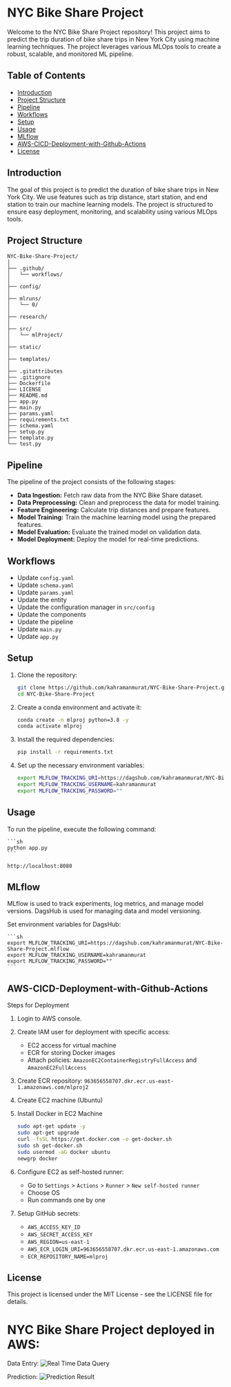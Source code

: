 # NYC Bike Share Project

Welcome to the NYC Bike Share Project repository! This project aims to predict the trip duration of bike share trips in New York City using machine learning techniques. The project leverages various MLOps tools to create a robust, scalable, and monitored ML pipeline.

## Table of Contents

- [Introduction](#introduction)
- [Project Structure](#project-structure)
- [Pipeline](#pipeline)
- [Workflows](#workflows)
- [Setup](#setup)
- [Usage](#usage)
- [MLflow](#mlflow)
- [AWS-CICD-Deployment-with-Github-Actions](#aws-cicd-deployment-with-github-actions)
- [License](#license)

## Introduction

The goal of this project is to predict the duration of bike share trips in New York City. We use features such as trip distance, start station, and end station to train our machine learning models. The project is structured to ensure easy deployment, monitoring, and scalability using various MLOps tools.

## Project Structure

```plaintext
NYC-Bike-Share-Project/
│
├── .github/
│   └── workflows/
│
├── config/
│
├── mlruns/
│   └── 0/
│
├── research/
│
├── src/
│   └── mlProject/
│
├── static/
│
├── templates/
│
├── .gitattributes
├── .gitignore
├── Dockerfile
├── LICENSE
├── README.md
├── app.py
├── main.py
├── params.yaml
├── requirements.txt
├── schema.yaml
├── setup.py
├── template.py
└── test.py
```

## Pipeline

The pipeline of the project consists of the following stages:

- **Data Ingestion:** Fetch raw data from the NYC Bike Share dataset.
- **Data Preprocessing:** Clean and preprocess the data for model training.
- **Feature Engineering:** Calculate trip distances and prepare features.
- **Model Training:** Train the machine learning model using the prepared features.
- **Model Evaluation:** Evaluate the trained model on validation data.
- **Model Deployment:** Deploy the model for real-time predictions.


## Workflows

- Update `config.yaml`
- Update `schema.yaml`
- Update `params.yaml`
- Update the entity
- Update the configuration manager in `src/config`
- Update the components
- Update the pipeline
- Update `main.py`
- Update `app.py`

## Setup

1. Clone the repository:

    ```sh
    git clone https://github.com/kahramanmurat/NYC-Bike-Share-Project.git
    cd NYC-Bike-Share-Project
    ```
2. Create a conda environment and activate it:

    ```sh
    conda create -n mlproj python=3.8 -y
    conda activate mlproj
    ```
3. Install the required dependencies:

    ```sh
    pip install -r requirements.txt
    ```
4. Set up the necessary environment variables:

    ```sh
    export MLFLOW_TRACKING_URI=https://dagshub.com/kahramanmurat/NYC-Bike-Share-Project.mlflow
    export MLFLOW_TRACKING_USERNAME=kahramanmurat
    export MLFLOW_TRACKING_PASSWORD=""
    ```

## Usage

To run the pipeline, execute the following command:

    ```sh
    python app.py
    ```

    http://localhost:8080

## MLflow

MLflow is used to track experiments, log metrics, and manage model versions. DagsHub is used for managing data and model versioning.

Set environment variables for DagsHub:

    ```sh
    export MLFLOW_TRACKING_URI=https://dagshub.com/kahramanmurat/NYC-Bike-Share-Project.mlflow
    export MLFLOW_TRACKING_USERNAME=kahramanmurat
    export MLFLOW_TRACKING_PASSWORD=""
    ```
## AWS-CICD-Deployment-with-Github-Actions

Steps for Deployment

1. Login to AWS console.
2. Create IAM user for deployment with specific access:
    - EC2 access for virtual machine
    - ECR for storing Docker images
    - Attach policies: `AmazonEC2ContainerRegistryFullAccess` and `AmazonEC2FullAccess`
3. Create ECR repository: `963656558707.dkr.ecr.us-east-1.amazonaws.com/mlproj2`
4. Create EC2 machine (Ubuntu)
5. Install Docker in EC2 Machine

    ```sh
    sudo apt-get update -y
    sudo apt-get upgrade
    curl -fsSL https://get.docker.com -o get-docker.sh
    sudo sh get-docker.sh
    sudo usermod -aG docker ubuntu
    newgrp docker
    ```

6. Configure EC2 as self-hosted runner:
    - Go to `Settings` > `Actions` > `Runner` > `New self-hosted runner`
    - Choose OS
    - Run commands one by one
7. Setup GitHub secrets:
    - `AWS_ACCESS_KEY_ID`
    - `AWS_SECRET_ACCESS_KEY`
    - `AWS_REGION=us-east-1`
    - `AWS_ECR_LOGIN_URI=963656558707.dkr.ecr.us-east-1.amazonaws.com`
    - `ECR_REPOSITORY_NAME=mlproj`


## License

This project is licensed under the MIT License - see the LICENSE file for details.


# NYC Bike Share Project deployed in AWS:

Data Entry:
![Real Time Data Query](images/mlops_fill.png)

Prediction:
![Prediction Result](images/mlops_predict.png)
